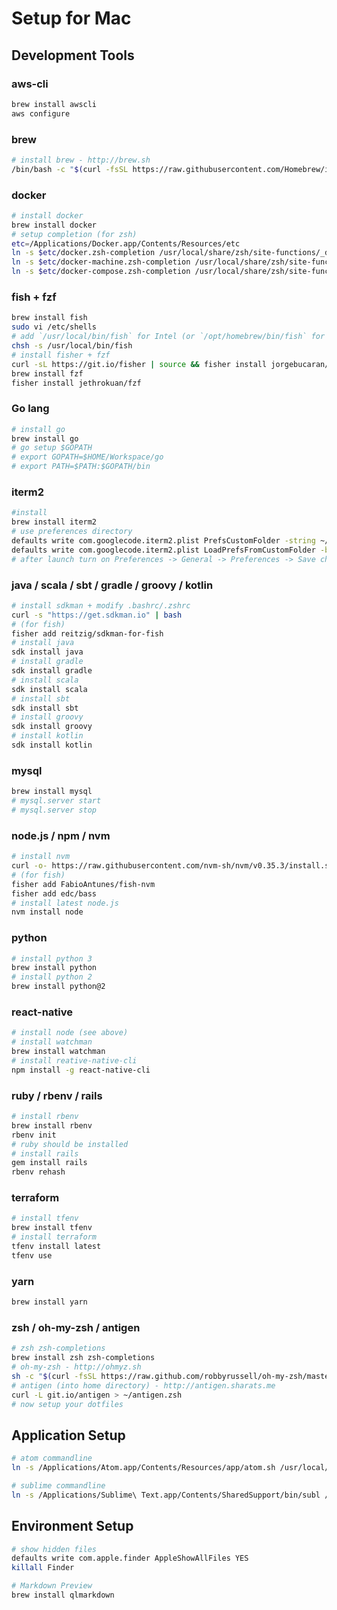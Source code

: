 # Setup for Mac

## Development Tools

### aws-cli
```bash
brew install awscli
aws configure
```

### brew
```bash
# install brew - http://brew.sh
/bin/bash -c "$(curl -fsSL https://raw.githubusercontent.com/Homebrew/install/master/install.sh)"
```

### docker
```bash
# install docker
brew install docker
# setup completion (for zsh)
etc=/Applications/Docker.app/Contents/Resources/etc
ln -s $etc/docker.zsh-completion /usr/local/share/zsh/site-functions/_docker
ln -s $etc/docker-machine.zsh-completion /usr/local/share/zsh/site-functions/_docker-machine
ln -s $etc/docker-compose.zsh-completion /usr/local/share/zsh/site-functions/_docker-compose
```

### fish + fzf
```bash
brew install fish
sudo vi /etc/shells
# add `/usr/local/bin/fish` for Intel (or `/opt/homebrew/bin/fish` for ARM)
chsh -s /usr/local/bin/fish
# install fisher + fzf
curl -sL https://git.io/fisher | source && fisher install jorgebucaran/fisher
brew install fzf
fisher install jethrokuan/fzf
```

### Go lang
```bash
# install go
brew install go
# go setup $GOPATH
# export GOPATH=$HOME/Workspace/go
# export PATH=$PATH:$GOPATH/bin
```

### iterm2
```bash
#install
brew install iterm2
# use preferences directory
defaults write com.googlecode.iterm2.plist PrefsCustomFolder -string ~/iterm2
defaults write com.googlecode.iterm2.plist LoadPrefsFromCustomFolder -bool true
# after launch turn on Preferences -> General -> Preferences -> Save changes to folder when iTerm2 quits.
```

### java / scala / sbt / gradle / groovy / kotlin
```bash
# install sdkman + modify .bashrc/.zshrc
curl -s "https://get.sdkman.io" | bash
# (for fish)
fisher add reitzig/sdkman-for-fish
# install java
sdk install java
# install gradle
sdk install gradle
# install scala
sdk install scala
# install sbt
sdk install sbt
# install groovy
sdk install groovy
# install kotlin
sdk install kotlin
```

### mysql
```bash
brew install mysql
# mysql.server start
# mysql.server stop
```

### node.js / npm / nvm
```bash
# install nvm
curl -o- https://raw.githubusercontent.com/nvm-sh/nvm/v0.35.3/install.sh | bash
# (for fish)
fisher add FabioAntunes/fish-nvm
fisher add edc/bass
# install latest node.js
nvm install node
```

### python
```bash
# install python 3
brew install python
# install python 2
brew install python@2
```

### react-native
```bash
# install node (see above)
# install watchman
brew install watchman
# install reative-native-cli
npm install -g react-native-cli
```

### ruby / rbenv / rails
```bash
# install rbenv
brew install rbenv
rbenv init
# ruby should be installed
# install rails
gem install rails
rbenv rehash
```

### terraform
```bash
# install tfenv
brew install tfenv
# install terraform
tfenv install latest
tfenv use
```

### yarn
```bash
brew install yarn
```

### zsh / oh-my-zsh / antigen
```bash
# zsh zsh-completions
brew install zsh zsh-completions
# oh-my-zsh - http://ohmyz.sh
sh -c "$(curl -fsSL https://raw.github.com/robbyrussell/oh-my-zsh/master/tools/install.sh)"
# antigen (into home directory) - http://antigen.sharats.me
curl -L git.io/antigen > ~/antigen.zsh
# now setup your dotfiles
```

## Application Setup
```bash
# atom commandline
ln -s /Applications/Atom.app/Contents/Resources/app/atom.sh /usr/local/bin/atom

# sublime commandline
ln -s /Applications/Sublime\ Text.app/Contents/SharedSupport/bin/subl /usr/local/bin/subl
```

## Environment Setup
```bash
# show hidden files
defaults write com.apple.finder AppleShowAllFiles YES
killall Finder

# Markdown Preview
brew install qlmarkdown
```
